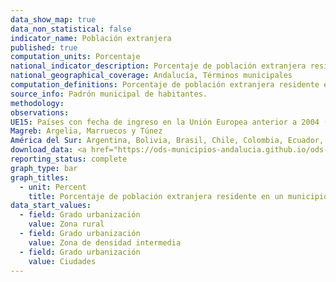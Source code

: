 ```yaml
---
data_show_map: true
data_non_statistical: false
indicator_name: Población extranjera
published: true
computation_units: Porcentaje
national_indicator_description: Porcentaje de población extranjera residente en un municipio
national_geographical_coverage: Andalucía, Términos municipales
computation_definitions: Porcentaje de población extranjera residente en un municipio, por grandes grupos de nacionalidades y por continentes. 
source_info: Padrón municipal de habitantes.
methodology:
observations: 
UE15: Países con fecha de ingreso en la Unión Europea anterior a 2004 (Alemania, Austria, Bélgica, Dinamarca, Finlandia, Francia, Grecia, Irlanda, Italia, Luxemburgo, Países Bajos, Portugal, Reino Unido y Suecia). Se exceptúa España
Magreb: Argelia, Marruecos y Túnez
América del Sur: Argentina, Bolivia, Brasil, Chile, Colombia, Ecuador, Guayana Francesa, Guayana, Paraguay, Perú, Suriname, Uruguay y Venezuela
download_data: <a href="https://ods-municipios-andalucia.github.io/ods-municipios-andalucia/assets/download/xls/Indicador_10-2-1_completo.xls" target="_blank">Desglose por grandes grupos de nacionalidades y por continentes (XLS)</a>
reporting_status: complete
graph_type: bar
graph_titles:
  - unit: Percent
    title: Porcentaje de población extranjera residente en un municipio
data_start_values:
  - field: Grado urbanización
    value: Zona rural
  - field: Grado urbanización
    value: Zona de densidad intermedia
  - field: Grado urbanización
    value: Ciudades      
---
```


